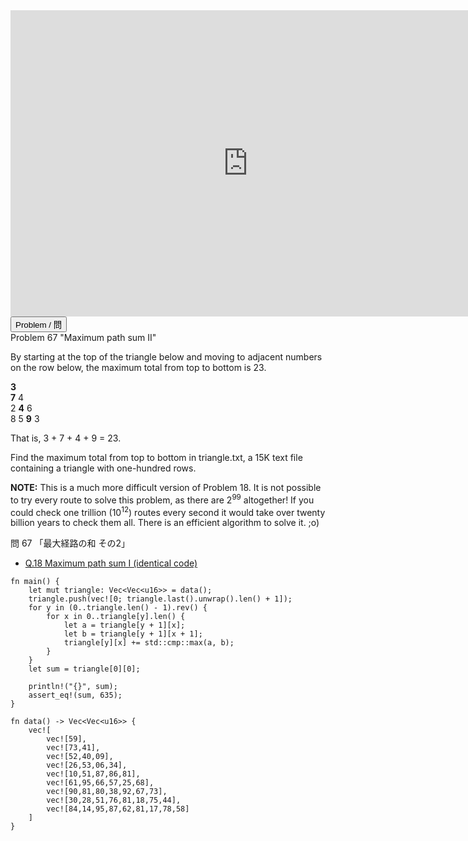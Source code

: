 <html><iframe src="https://docs.google.com/presentation/d/e/2PACX-1vR9rcCmjOEj75E7rJIS1yn4iZiZvx7r_yWoG0cVpB-vLHLe-BYWGRLLEm5C5GIY4CoJJLsPKI5y4jTG/embed?start=false&loop=false&delayms=60000" frameborder="0" width="760" height="490" allowfullscreen="true" mozallowfullscreen="true" webkitallowfullscreen="true"></iframe></html>

<html>
<button class="accordion" onclick="toggle('the-accordion');">Problem / 問</button>
<div id="the-accordion" class="panel w3-hide">
Problem 67 "Maximum path sum II"

<p>By starting at the top of the triangle below and moving to adjacent numbers on the row below, the maximum total from top to bottom is 23.</p>
<p class="monospace center"><span class="red"><b>3</b></span><br /><span class="red"><b>7</b></span> 4<br />
2 <span class="red"><b>4</b></span> 6<br />
8 5 <span class="red"><b>9</b></span> 3</p>
<p>That is, 3 + 7 + 4 + 9 = 23.</p>
<p>Find the maximum total from top to bottom in triangle.txt, a 15K text file containing a triangle with one-hundred rows.</p>
<p class="smaller"><b>NOTE:</b> This is a much more difficult version of Problem 18. It is not possible to try every route to solve this problem, as there are 2<sup>99</sup> altogether! If you could check one trillion (10<sup>12</sup>) routes every second it would take over twenty billion years to check them all. There is an efficient algorithm to solve it. ;o)</p>

問 67 「最大経路の和 その2」

</div>
</html>

- [Q.18 Maximum path sum I (identical code)](./e18.md)

```rust,editable
fn main() {
    let mut triangle: Vec<Vec<u16>> = data();
    triangle.push(vec![0; triangle.last().unwrap().len() + 1]);
    for y in (0..triangle.len() - 1).rev() {
        for x in 0..triangle[y].len() {
            let a = triangle[y + 1][x];
            let b = triangle[y + 1][x + 1];
            triangle[y][x] += std::cmp::max(a, b);
        }
    }
    let sum = triangle[0][0];

    println!("{}", sum);
    assert_eq!(sum, 635);
}

fn data() -> Vec<Vec<u16>> {
    vec![
        vec![59],
        vec![73,41],
        vec![52,40,09],
        vec![26,53,06,34],
        vec![10,51,87,86,81],
        vec![61,95,66,57,25,68],
        vec![90,81,80,38,92,67,73],
        vec![30,28,51,76,81,18,75,44],
        vec![84,14,95,87,62,81,17,78,58]
    ]
}
```